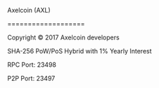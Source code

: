 Axelcoin (AXL)

===================

Copyright © 2017 Axelcoin developers

SHA-256 PoW/PoS Hybrid with 1% Yearly Interest

RPC Port: 23498

P2P Port: 23497
